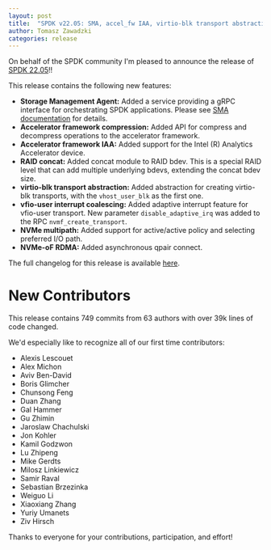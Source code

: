 ```yaml
---
layout: post
title:  "SPDK v22.05: SMA, accel_fw IAA, virtio-blk transport abstraction"
author: Tomasz Zawadzki
categories: release
---
```


On behalf of the SPDK community I'm pleased to announce the release of [SPDK 22.05](https://github.com/spdk/spdk/releases/tag/v22.05)!!

This release contains the following new features:

- **Storage Management Agent:** Added a service providing a gRPC interface for orchestrating SPDK applications. Please see [SMA documentation](https://spdk.io/doc/sma.html) for details.
- **Accelerator framework compression:** Added API for compress and decompress operations to the accelerator framework.
- **Accelerator framework IAA:** Added support for the Intel (R) Analytics Accelerator device.
- **RAID concat:** Added concat module to RAID bdev. This is a special RAID level that can add multiple underlying bdevs, extending the concat bdev size.
- **virtio-blk transport abstraction:** Added abstraction for creating virtio-blk transports, with the `vhost_user_blk` as the first one.
- **vfio-user interrupt coalescing:** Added adaptive interrupt feature for vfio-user transport. New parameter `disable_adaptive_irq` was added to the RPC `nvmf_create_transport`.
- **NVMe multipath:** Added support for active/active policy and selecting preferred I/O path.
- **NVMe-oF RDMA:** Added asynchronous qpair connect.


The full changelog for this release is available [here](https://github.com/spdk/spdk/releases/tag/v22.05).

# New Contributors

This release contains 749 commits from 63 authors with over 39k lines of code changed.

We'd especially like to recognize all of our first time contributors:

- Alexis Lescouet
- Alex Michon
- Aviv Ben-David
- Boris Glimcher
- Chunsong Feng
- Duan Zhang
- Gal Hammer
- Gu Zhimin
- Jaroslaw Chachulski
- Jon Kohler
- Kamil Godzwon
- Lu Zhipeng
- Mike Gerdts
- Milosz Linkiewicz
- Samir Raval
- Sebastian Brzezinka
- Weiguo Li
- Xiaoxiang Zhang
- Yuriy Umanets
- Ziv Hirsch


Thanks to everyone for your contributions, participation, and effort!
